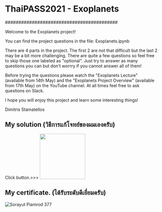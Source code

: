 
# ThaiPASS2021 - Exoplanets

##########################################

Welcome to the Exoplanets project!

You can find the project questions in the file: Exoplanets.ipynb

There are 4 parts in the project. The first 2 are not that difficult but the last 2 may be a bit more challenging. There are quite a few questions so feel free to skip those one labeled as "optional". Just try to answer as many questions you can but don't worrry if you cannot answer all of them! 

Before trying the questions please watch the "Exoplanets Lecture" (available from 14th May) and the "Exoplanets Project Overview" (available from 17th May) on the YouTube channel. At all times feel free to ask questions on Slack. 

I hope you will enjoy this project and learn some interesting things!

Dimitris Stamatellos



## My solution (วิธีการแก้โจทย์ของผมเองครับ)
Click button.>>> <a href="https://github.com/boss2546th/Thaipass-21_Exoplanet_my-solution/blob/main/Exoplanets.ipynb">
  <img src="https://user-images.githubusercontent.com/61747927/133038578-7b28c803-dbb4-442d-97f9-3872b8c25031.png" width = "150 px"/>
</a>



## My certificate. (ได้รับระดับดีเยี่ยมครับ)
![Sorayut Piamrod 377](https://user-images.githubusercontent.com/61747927/133024148-7f8fe93b-1cde-4270-8f7c-f0424870cf55.jpg)
